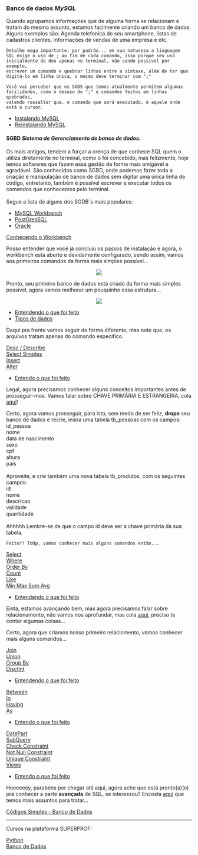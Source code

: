 <h3> Banco de dados <i> MySQL </i></h3>
<p>
    Quando agrupamos informações que de alguma forma se relacionam
    e tratam do mesmo assunto, estamos facilmente criando um banco
    de dados. 
    Alguns exemplos são: Agenda telefonica do seu smartphone,
    listas de cadastros clientes, informações de vendas de uma 
    empresa e etc. 
    
    Detalhe mega importante, por padrão... em sua natureza a linguagem
    SQL exige o uso de ; ao fim de cada comando, isso porque seu uso 
    inicialmente de deu apenas no terminal, não sendo possível por exemplo,
    escrever um comando e quebrar linhas entre a sintaxe, além de ter que
    digitá-lo em linha única, o mesmo deve terminar com ";" 
    
    Você vai perceber que os SGDS que temos atualmente permitem algumas 
    facilidades, como o desuso do ";" e comandos feitos em linhas quebradas,
    valendo ressaltar que, o comando que será executado, é aquele onde 
    está o cursor.
</p>

* [Instalando MySQL](https://drive.google.com/file/d/1QqVg5yxgEKJECWw3F6sbJ-PVzsdH-3LQ/view?usp=sharing)
* [Reinstalando MySQL](https://drive.google.com/file/d/1TLH6t0Rgj27CQTNn1Y6FCkUVsU3dNhyt/view?usp=sharing)

<h4> SGBD <i>Sistema de Gerenciamento de banco de dados.</i></h4>
<p>
   Os mais antigos, tendem a forçar a crença de que conhece SQL
   quem o utiliza diretamente no terminal, como o foi concebido, mas
   felizmente, hoje temos softwares que fazem essa gestão de forma
   mais amigável e agradável. São conhecidos como SGBD, onde podemos
   fazer toda a criação e manipulação de banco de dados sem digitar uma
   única linha de código, entretanto, também é possível escrever e
   executar todos os comandos que conhecemos pelo terminal.
   <br><br> Segue a lista de alguns dos SGDB´s mais populares:
</p>

* [MySQL Workbench](https://www.mysql.com/)
* [PostGresSQL](https://www.postgresql.org/)
* [Oracle](https://www.oracle.com/br/database/)

[Conhecendo o Workbench]()

<p>
    Posso entender que você já concluiu os passos de instalação e agora, 
    o workbench está aberto e devidamente configurado, sendo assim, 
    vamos aos primeiros comandos da forma mais simples possível...

</p>

<p align="center">
    <img src="assets/img1.png">
</p>

<p>
    Pronto, seu primeiro banco de dados está criado da forma mais simples
    possível, agora vamos melhorar um pouquinho essa estrutura...
</p>

<p align="center">
    <img src="assets/img2.png">
</p>
 
* [Entendendo o que foi feito]()
* [Tipos de dados](https://docs.microsoft.com/pt-br/sql/t-sql/data-types/data-types-transact-sql?view=sql-server-ver15)

<p> 
    Daqui pra frente vamos seguir de forma diferente, mas
    note que, os arquivos tratam apenas do comando específico.
</p>

[Desc / Describe]() <br>
[Select Simples]() <br>
[Insert]() <br>
[Alter]()
* [Entendo o que foi feito]()

<p>
    Legal, agora precisamos conhecer alguns conceitos importantes antes de
    prosseguir-mos. Vamos falar sobre CHAVE PRIMÁRIA E ESTRANGEIRA, cola <a href="">aqui</a>!
</p>

<p>
    Certo, agora vamos prosseguir, para isto, sem medo de ser feliz,
    <strong>drope</strong> seu banco de dados e recrie, insira uma tabela tb_pessoas 
    com os campos:
    <br>id_pessoa<br>nome<br>data de nascimento<br>sexo<br>cpf<br>altura
    <br>país<br><br>
    Aproveite, e crie também uma nova tabela tb_produtos, com os seguintes
    campos: <br> 
    id<br>nome<br>descricao<br>validade<br>quantidade<br><br>
    Ahhhhh Lembre-se de que o campo id deve ser a chave primária da sua tabela.

    Feito?! ToOp, vamos conhecer mais alguns comandos então...
</p>

[Select]()<br>
[Where]()<br>
[Order By]()<br>
[Count]()<br>
[Like]()<br>
[Min Max Sum Avg]()<br>
* [Entendendo o que foi feito]()

<p>
    Einta, estamos avançando bem, mas agora precisamos falar sobre
    relacionamento, não vamos nos aprofundar, mas cola <a href="">aqui</a>, 
    preciso te contar algumas coisas...
</p>

<p>
    Certo, agora que criamos nosso primeiro relaciomento, vamos conhecer
    mais alguns comandos...
</p>

[Join]()<br>
[Union]()<br>
[Group By]()<br>
[Disctint]()
* [Entendendo o que foi feito]()

[Between]()<br>
[In]()<br>
[Having]()<br>
[As]()<br>
* [Entendo o que foi feito]()

[DatePart]()<br>
[SubQuery]()<br>
[Check Constraint]()<br>
[Not Null Constraint]()<br>
[Unique Constraint]()<br>
[Views]()<br>
* [Entendo o que foi feito]()

<p>
    Heeeeeey, parabéns por chegar até aqui, agora acho que está
    pronto(a)(e) pra conhecer a parte <strong>avançada</strong> de SQL, se interessou?
    Encosta <a href="">aqui</a> que temos mais assuntos para tratar...
</p>


[Códigos Simples - Banco de Dados](https://www.youtube.com/channel/UC8fRZfYGd21_D8DwuEcFuHw) <br>
<hr>
Cursos na plataforma SUPERPROF: <br>

[Python](https://www.superprof.com.br/aprenda-python-maneira-correta-com-exercicios-fixacao-bonus-sobre-games.html) <br>
[Banco de Dados](https://www.superprof.com.br/aulas-banco-dados-sql-basico-avancado-com-exercicios-para-dominio-das-rotinas.html)

